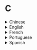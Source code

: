 # C

<details>
  <summary>Chinese</summary>
  
  ### Materials
- [C语言程序设计-谭浩强](http://image.sciencenet.cn/olddata/kexue.com.cn/upload/blog/file/2010/5/2010510183555815223.pdf)
</details>

<details>
  <summary>English</summary>
  
  ### Materials
- [Programiz](https://www.programiz.com/c-programming)
- [Geeks for Geeks](https://www.geeksforgeeks.org/c-language-set-1-introduction/)
- [Learn C](https://www.learn-c.org/)
- [Wikipedia](https://en.wikipedia.org/wiki/C_(programming_language))
- [Beej's Guide to C Programming](http://beej.us/guide/bgc/html/)
- [Tutorialspoint](https://www.tutorialspoint.com/cprogramming/)
- [C Programming](https://www.cprogramming.com/)
- [Fresh2fresh](https://fresh2refresh.com/c-programming/)
- [Studytonight](https://www.studytonight.com/c/)
- [Wikibooks](https://en.wikibooks.org/wiki/C_Programming)
- [CS Utah](https://www.cs.utah.edu/~germain/PPS/Topics/C_Language/the_C_language.html)
- [How Stuff Works](https://computer.howstuffworks.com/c1.htm)
- [Javatpoint](https://www.javatpoint.com/c-programming-language-tutorial)
- [W3resource](https://www.w3resource.com/c-programming-exercises/)
- [Overiq](https://overiq.com/c-programming/101/intro-to-c-programming/)
- [Di-mgt](https://www.di-mgt.com.au/cprog.html)
- [C Language](https://en.cppreference.com/w/c/language)
- [Online GDB](https://www.onlinegdb.com/online_c_compiler)
- [Eskimo](https://www.eskimo.com/~scs/cclass/notes/top.html)
- [Lund University](http://cs.lth.se/edaa25/)
- [CS Toronto](http://www.cs.toronto.edu/~heap/270F02/node9.html)
- [An Introduction to C...](http://www-personal.acfr.usyd.edu.au/tbailey/ctext/ctext.pdf)
- [Introduction to C](https://users.ece.utexas.edu/~valvano/Volume1/E-Book/C5_IntroductionToC.htm)
- [W3schools.in](https://www.w3schools.in/c-tutorial/intro/)
- [Bell-Labs](https://www.bell-labs.com/usr/dmr/www/chist.html)
- [C Basics](https://users.cs.cf.ac.uk/Dave.Marshall/C/node4.html)
- [C Tutor](https://phy.ntnu.edu.tw/~cchen/pdf/ctutor.pdf)
- [C Programming Tutorial](http://markburgess.org/CTutorial/C-Tut-4.02.pdf)
- [Include Help](https://www.includehelp.com/c/)
- [Awesome C](https://github.com/aleksandar-todorovic/awesome-c)
- [Mike Dane,](https://www.youtube.com/watch?v=KJgsSFOSQv0)
- [The New Boston](https://www.youtube.com/watch?v=2NWeucMKrLI&amp;list=PL6gx4Cwl9DGAKIXv8Yr6nhGJ9Vlcjyymq)
- [Stanford C](https://www.youtube.com/watch?v=Ps8jOj7diA0&amp;list=PLD28639E2FFC4B86A)
- [Naresh Technologies](https://www.youtube.com/watch?v=si-KFFOW2gw&amp;list=PLVlQHNRLflP8IGz6OXwlV_lgHgc72aXlh)
- [Socket C](https://www.youtube.com/watch?v=_lQ-3S4fJ0U&amp;list=PLPyaR5G9aNDvs6TtdpLcVO43_jvxp4emI)
- [Neso Academy](https://www.youtube.com/playlist?list=PLBlnK6fEyqRhX6r2uhhlubuF5QextdCSM)
- [Derek Banas](https://www.youtube.com/watch?v=8Ib7nwc33uA&amp;list=PLGLfVvz_LVvSaXCpKS395wbCcmsmgRea7)
- [Developer Insider](https://developerinsider.co/introduction-c-programming/)
- [Try to Program](http://www.trytoprogram.com/c-programming/)
- [CS Fundamentals](http://cs-fundamentals.com/c-programming/c-programming-tutorials.php)
- [Intellipaat](https://intellipaat.com/tutorial/c-tutorial/)
- [C Tutorial](https://www.physics.drexel.edu/~valliere/General/C_basics/c_tutorial.html)
- [Zentut](https://www.zentut.com/c-tutorial/)
- [Learn C in Detail](https://www.scaler.com/topics/c/)
- [C Cocoa](http://cocoadevcentral.com/articles/000081.php)
- [Libcurl Tutorial](https://curl.haxx.se/libcurl/c/libcurl-tutorial.html)
- [Short C](http://www.stat.cmu.edu/~brian/cprog.html)
- [The GNU C Programming](http://www.crasseux.com/books/ctutorial/)
- [C for Embedded Systems](http://www.eng.auburn.edu/~nelson/courses/elec3040_3050/C%20programming%20for%20embedded%20system%20applications.pdf)
- [CS50 Reference](https://reference.cs50.net/)
- [Essential C](http://cslibrary.stanford.edu/101/EssentialC.pdf)
- [C Manual](http://wwwmathlabo.univ-poitiers.fr/~phan/downloads/enseignement/C-manual.pdf)
- [PICmicro MCU C](http://teachers.teicm.gr/kalomiros/Mtptx/e-books/eBook%20-%20PIC%20Programming%20with%20C.pdf)
- [GNU C Manual](https://www.gnu.org/software/gnu-c-manual/gnu-c-manual.pdf)
- [C Programming ASMR](https://www.youtube.com/playlist?list=PLPt8EM4KxGEVdozTFQ_taOdS6OFlNU7ki)
- [Brian Kernighan: UNIX, C, AWK, AMPL, and Go Programming | AI Podcast #109](https://www.youtube.com/watch?v=O9upVbGSBFo)
- [C Traps and Pitfalls](http://www.literateprogramming.com/ctraps.pdf)
</details>

<details>
  <summary>French</summary>
  
  ### Materials
- [OpenClassRoom](https://openclassrooms.com/fr/courses/19980-apprenez-a-programmer-en-c)
- [Programmation en C](https://finiasz.net/teaching/ENSTA/IN101%20-%20poly%20C.pdf)
- [Programmation en C](https://www.ltam.lu/cours-c/prg-c_c.htm)
- [Scriptol](https://www.scriptol.fr/programmation/langage-c.php)
</details>

<details>
  <summary>Portuguese</summary>
  
  ### Materials
- [Programacao Descomplicada](https://programacaodescomplicada.wordpress.com/indice/linguagem-c/)
- [Introdução à Linguagem C](https://www.inf.pucrs.br/~pinho/LaproI/IntroC/IntroC.htm)
- [Programação C](http://www.inf.ufpr.br/cursos/ci067/Docs/NotasAula.pdf)
- [Curso C](https://www.youtube.com/watch?v=oZeezrNHxVo&amp;list=PLIfZMtpPYFP5qaS2RFQxcNVkmJLGQwyKE)
</details>

<details>
  <summary>Spanish</summary>
  
  ### Materials
- [El Lenguaje C](http://www.dc.fi.udc.es/~so-grado/current/Varios/CursoC.pdf)
- [Lenguaje C](https://informatica.uv.es/estguia/ATD/apuntes/laboratorio/Lenguaje-C.pdf)
</details>
